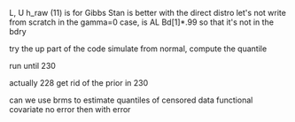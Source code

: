 L, U h_raw
(11) is for Gibbs
Stan is better with the direct distro
let's not write from scratch
in the gamma=0 case, is AL
Bd[1]\*.99 so that it's not in the bdry

try the up part of the code
simulate from normal, compute the quantile

run until 230

actually 228
get rid of the prior in 230

can we use brms to estimate quantiles of censored data
functional covariate no error
then with error
